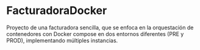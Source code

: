 # FacturadoraDocker
Proyecto de una facturadora sencilla, que se enfoca en la orquestación de contenedores  con Docker compose en dos entornos diferentes (PRE y PROD), implementando múltiples instancias. 
